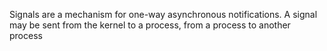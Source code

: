 Signals are a mechanism for one-way asynchronous notifications. A signal may be sent from the kernel to a process, from a process to another process
